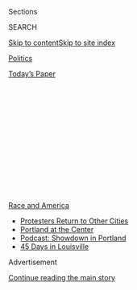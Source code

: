 <div id="app">

<div>

<div>

<div>

<div class="NYTAppHideMasthead css-1q2w90k e1suatyy0">

<div class="section css-ui9rw0 e1suatyy2">

<div class="css-eph4ug er09x8g0">

<div class="css-6n7j50">

</div>

<span class="css-1dv1kvn">Sections</span>

<div class="css-10488qs">

<span class="css-1dv1kvn">SEARCH</span>

</div>

[Skip to content](#site-content)[Skip to site
index](#site-index)

</div>

<div id="masthead-section-label" class="css-1wr3we4 eaxe0e00">

[Politics](https://www.nytimes3xbfgragh.onion/section/politics)

</div>

<div class="css-10698na e1huz5gh0">

</div>

</div>

<div id="masthead-bar-one" class="section hasLinks css-15hmgas e1csuq9d3">

<div class="css-uqyvli e1csuq9d0">

</div>

<div class="css-1uqjmks e1csuq9d1">

</div>

<div class="css-9e9ivx">

[](https://myaccount.nytimes3xbfgragh.onion/auth/login?response_type=cookie&client_id=vi)

</div>

<div class="css-1bvtpon e1csuq9d2">

[Today’s
Paper](https://www.nytimes3xbfgragh.onion/section/todayspaper)

</div>

</div>

</div>

</div>

<div data-aria-hidden="false">

<div id="site-content" data-role="main">

<div>

<div class="css-1aor85t" style="opacity:0.000000001;z-index:-1;visibility:hidden">

<div class="css-1hqnpie">

<div class="css-epjblv">

<span class="css-17xtcya">[Politics](/section/politics)</span><span class="css-x15j1o">|</span><span class="css-fwqvlz">What
Happened to the Young Voters Focused on
Guns?</span>

</div>

<div class="css-k008qs">

<div class="css-1iwv8en">

<span class="css-18z7m18"></span>

<div>

</div>

</div>

<span class="css-1n6z4y">https://nyti.ms/3fmK9WV</span>

<div class="css-1705lsu">

<div class="css-4xjgmj">

<div class="css-4skfbu" data-role="toolbar" data-aria-label="Social Media Share buttons, Save button, and Comments Panel with current comment count" data-testid="share-tools">

  - 
  - 
  - 
  - 
    
    <div class="css-6n7j50">
    
    </div>

  - 

</div>

</div>

</div>

</div>

</div>

</div>

<div id="NYT_TOP_BANNER_REGION" class="css-13pd83m">

<div>

<div id="styln-prism-menu-1590763508878" class="section interactive-content interactive-size-medium css-1edisqu">

<div class="css-17ih8de interactive-body">

<div id="scroll-container" class="css-1gj85ro">

[<span class="styln-title-wrap"><span class="css-1pje3qr">Race
and</span><span class="css-1pje3qr">
America</span></span>](https://www.nytimes3xbfgragh.onion/news-event/george-floyd-protests-minneapolis-new-york-los-angeles?action=click&pgtype=Article&state=default&region=TOP_BANNER&context=storylines_menu)

  - [Protesters Return to Other
    Cities](https://www.nytimes3xbfgragh.onion/2020/07/26/us/protests-portland-seattle-trump.html?action=click&pgtype=Article&state=default&region=TOP_BANNER&context=storylines_menu)
  - [Portland at the
    Center](https://www.nytimes3xbfgragh.onion/2020/07/24/us/portland-oregon-protests-white-race.html?action=click&pgtype=Article&state=default&region=TOP_BANNER&context=storylines_menu)
  - [Podcast: Showdown in
    Portland](https://www.nytimes3xbfgragh.onion/2020/07/23/podcasts/the-daily/portland-protests.html?action=click&pgtype=Article&state=default&region=TOP_BANNER&context=storylines_menu)
  - [45 Days in
    Louisville](https://www.nytimes3xbfgragh.onion/interactive/2020/07/16/us/black-lives-matter-protests-louisville-breonna-taylor.html?action=click&pgtype=Article&state=default&region=TOP_BANNER&context=storylines_menu)

</div>

</div>

</div>

</div>

</div>

<div id="top-wrapper" class="css-1sy8kpn">

<div id="top-slug" class="css-l9onyx">

Advertisement

</div>

[Continue reading the main
story](#after-top)

<div class="ad top-wrapper" style="text-align:center;height:100%;display:block;min-height:250px">

<div id="top" class="place-ad" data-position="top" data-size-key="top">

</div>

</div>

<div id="after-top">

</div>

</div>

<div>

<div id="sponsor-wrapper" class="css-1hyfx7x">

<div id="sponsor-slug" class="css-19vbshk">

Supported by

</div>

[Continue reading the main
story](#after-sponsor)

<div id="sponsor" class="ad sponsor-wrapper" style="text-align:center;height:100%;display:block">

</div>

<div id="after-sponsor">

</div>

</div>

<div class="css-186x18t">

</div>

<div class="css-1vkm6nb ehdk2mb0">

# What Happened to the Young Voters Focused on Guns?

</div>

It’s not their top issue anymore, but many see it as a part of other,
larger concerns.

<div class="css-79elbk" data-testid="photoviewer-wrapper">

<div class="css-z3e15g" data-testid="photoviewer-wrapper-hidden">

</div>

<div class="css-1a48zt4 ehw59r15" data-testid="photoviewer-children">

![<span class="css-16f3y1r e13ogyst0" data-aria-hidden="true">Gun
control activists held a vigil for victims of gun violence in Richmond,
Va., in January. Polls show that racial justice, the pandemic and the
economic downturn far outpace guns as top issues of concern for young
people.</span><span class="css-cnj6d5 e1z0qqy90" itemprop="copyrightHolder"><span class="css-1ly73wi e1tej78p0">Credit...</span><span><span>Parker
Michels-Boyce for The New York
Times</span></span></span>](https://static01.graylady3jvrrxbe.onion/images/2020/08/03/us/politics/03guns-politics1/merlin_167475906_aee99c28-c574-4b77-abf0-4ba1c3d9f256-articleLarge.jpg?quality=75&auto=webp&disable=upscale)

</div>

</div>

<div class="css-18e8msd">

<div class="css-vp77d3 epjyd6m0">

<div class="css-hus3qt ey68jwv0" data-aria-hidden="true">

[![Giovanni
Russonello](https://static01.graylady3jvrrxbe.onion/images/2019/04/03/multimedia/author-giovanni-russonello/author-giovanni-russonello-thumbLarge.png
"Giovanni Russonello")](https://www.nytimes3xbfgragh.onion/by/giovanni-russonello)

</div>

<div class="css-1baulvz">

By [<span class="css-1baulvz last-byline" itemprop="name">Giovanni
Russonello</span>](https://www.nytimes3xbfgragh.onion/by/giovanni-russonello)

</div>

</div>

  - 
    
    <div class="css-ld3wwf e16638kd2">
    
    Published Aug. 3, 2020Updated Aug. 4, 2020,
    <span class="css-epvm6">12:20 a.m.
    ET</span>
    
    </div>

  - 
    
    <div class="css-4xjgmj">
    
    <div class="css-pvvomx" data-role="toolbar" data-aria-label="Social Media Share buttons, Save button, and Comments Panel with current comment count" data-testid="share-tools">
    
      - 
      - 
      - 
      - 
        
        <div class="css-6n7j50">
        
        </div>
    
      - 
    
    </div>
    
    </div>

</div>

</div>

<div class="section meteredContent css-1r7ky0e" name="articleBody" itemprop="articleBody">

<div class="css-1fanzo5 StoryBodyCompanionColumn">

<div class="css-53u6y8">

After the [mass shooting in 2018 at Marjory Stoneman Douglas High
School](https://www.nytimes3xbfgragh.onion/2019/02/13/us/parkland-anniversary-marjory-stoneman-douglas.html)
left 17 people dead in Parkland, Fla., the massacre’s young survivors
converted their outrage into political organizing. Alongside other
student leaders across the country, they brought [hundreds of thousands
of people to Washington for the March for Our
Lives](https://www.nytimes3xbfgragh.onion/2018/03/24/us/march-for-our-lives.html),
pressed the case for tougher gun laws in the Florida legislature and at
the U.S. Senate, registered 50,000 new voters nationally, and helped
drive a [surge in
turnout](https://www.nytimes3xbfgragh.onion/2018/11/07/us/elections-gun-control-florida.html)
by young people in that year’s midterm elections.

But Congress passed no gun legislation, even as measures like universal
background checks consistently win the support of about nine in 10
Americans, according to
[surveys](http://maristpoll.marist.edu/npr-pbs-newshour-marist-poll-results-and-analysis-4/#sthash.d89KlpFU.5oyynxDB.dpbs).

Another stark reminder of the country’s vulnerability to gun violence
arrived [one year
ago](https://www.nytimes3xbfgragh.onion/2019/08/03/us/el-paso-shooting.html),
when a gunman in El Paso, Texas — a state with some of the country’s
most permissive gun laws — opened fire at a Walmart Supercenter,
[killing 23
people](https://www.nytimes3xbfgragh.onion/2019/08/03/us/el-paso-shooting.html)
in a rampage driven by anti-Hispanic hatred.

But now, with the country swept up in protests over racial justice
driven largely by young people, the youthful voices that propelled a
movement just two years ago find themselves less squarely focused on
issues around gun violence. Polls show that racial justice, the
coronavirus pandemic and the related economic downturn far outpace guns
as top issues of concern for young people. When asked about gun control
measures, it is in fact the oldest Americans who now most often express
support, according to some
[polls](https://poll.qu.edu/national/release-detail?ReleaseID=3639).

</div>

</div>

<div class="css-1fanzo5 StoryBodyCompanionColumn">

<div class="css-53u6y8">

The activists who organized after the Parkland shooting say they have
built up their organizing capacity since then, and they remain committed
to making at least as significant a difference in 2020 as they did in
2018. But this year, they say, a big part of that will mean building
solidarity with organizers confronting racial injustice.

“For us, we recognize how gun violence is such an intersectional issue,”
said Kelly Choi, 20, a member of the executive board at [March for Our
Lives](https://marchforourlives.com/), the national nonprofit that grew
out of the Parkland students’ organizing. “Gun violence is the symptom
of other things, like poverty, racism, housing insecurity, domestic
violence.”

[Students Demand Action](https://studentsdemandaction.org/), a
grass-roots network affiliated with Michael Bloomberg’s nonprofit
Everytown for Gun Safety, sprouted more than 400 chapters of its own
after the Parkland shooting. Its student members are at the core of
Everytown’s voter-registration and other campaign operations, part of [a
planned $60 million
investment](https://www.nytimes3xbfgragh.onion/2020/07/23/us/politics/bloomberg-guns.html)
by the nonprofit in federal and state races this fall.

In their work, too, Students Demand Action organizers are emphasizing
collaboration. “When I first got involved, it was in the wake of a
school shooting, and there was this thought that gun violence is school
shootings and mass shootings,” said Alanna Miller, 19, who founded a
Students Demand Action chapter at her Texas high school after the
Parkland attack, and then another chapter at Duke University — where she
is now a rising sophomore — in the wake of El Paso. “Yes, that’s true,
but it’s also so much more than that. It’s domestic-partner violence,
it’s inner-city violence.”

“I don’t know if I would still be in this movement, organizing, if I
hadn’t expanded my worldview in thinking about this issue and how
insidious and how pervasive it is,” she added.

</div>

</div>

<div class="css-1fanzo5 StoryBodyCompanionColumn">

<div class="css-53u6y8">

March for Our Lives has established partnerships with older
organizations like the longstanding Brady Campaign as well as Black
community-based groups like the [Community Justice Action
Fund](https://www.cjactionfund.org/). In April, March for Our Lives
joined a number of other youth-led groups, including the Sunrise
Movement and Justice Democrats, in writing a [letter to Joseph R. Biden
Jr.’s campaign](https://marchforourlives.com/earn-our-vote/) demanding
action on a range of progressive policies.

On Monday evening in El Paso, the local March for Our Lives chapter
plans to convene a vigil at the site of last year’s massacre, with
participation from other local groups. The next day, young organizers
with the nearby Houston chapter will gather alongside representatives
from racial-justice organizations and other activist groups to promote a
City Council bill [proposed by the council member Letitia
Plummer](https://www.khou.com/article/news/local/police-reform-proposal-involves-cutting-199-unfilled-hpd-positions/285-9a6b0853-7ce2-4638-aa35-65e0e12be3d8)
that would reallocate funding away from the Houston Police Department
and toward social programs.

A year after the Parkland shooting, with Democrats enjoying a newly
strengthened majority in the House, young adults remained more likely
than older Americans to say that gun control legislation should be an
immediate priority for Congress, with half of respondents under 30
saying so, according to an [NPR/PBS NewsHour/Marist College
poll](http://maristpoll.marist.edu/wp-content/uploads/2019/02/NPR_PBS-NewsHour_Marist-Poll_USA-NOS-and-Tables_1902121446.pdf#page=3).

In that survey, conducted in February 2019, two-thirds of those under 30
said that they prioritized strengthening gun laws over preserving the
rights of firearm owners — a heavier gun-control tilt than in any other
age group. Young adults were also the only age group to have a majority
unfavorable opinion of the National Rifle Association, according to the
poll.

When the massacre in El Paso took place, the Democratic presidential
race was just beginning to heat up, and gun control again appeared
poised to become a central focus.

The presidential candidate Beto O’Rourke, who had spent six years
representing El Paso in Congress, suspended his campaign and visited the
site of the shooting. During a presidential debate a month later, he
pledged to put in place a national gun registry and a mandatory buyback
program for assault rifles, declaring: “Hell, yes, we’re going to take
your AR-15, your AK-47.”

But today, with a different youth-protest movement sweeping the country,
millennials and young adults in Generation Z are more likely to
explicitly name racial justice as their top political concern. A [Fox
News
poll](https://static.foxnews.com/foxnews.com/content/uploads/2020/07/Fox_July-12-15-2020_Complete_National_Topline_July-19-Release.pdf)
last month found that voters under 30 were three times as likely as
those 45 and over to call race-related issues their No. 1 policy
priority. Just three percent of the youngest voters named gun violence
as their top concern.

</div>

</div>

<div class="css-1fanzo5 StoryBodyCompanionColumn">

<div class="css-53u6y8">

And in a sense, this is not an entirely new phenomenon. Less than a
month after the Parkland shooting, a [Gallup
survey](https://news.gallup.com/poll/229562/preference-stricter-gun-laws-highest-1993.aspx)
found that race relations was tied with gun control as the most-cited
issue of concern among Americans under 30.

Charlie Kelly, Everytown’s senior political adviser, said that
emphasizing the links between racial justice and gun policy could be
essential to driving home a message that resonates this year. “These
issues are inextricably linked,” he said. “When we put out a call to our
supporters to support the [George Floyd Justice in Policing
Act](https://www.nytimes3xbfgragh.onion/2020/06/25/us/politics/house-police-overhaul-bill.html),
we saw students take action at twice the rate of any previous action.”

Mr. Kelly said that Everytown’s own research this year had shown that
gun violence remains an issue organizers think they can win on, and one
with particular appeal to young voters. “Gun safety is especially
powerful and persuasive at mobilizing young voters, communities of
color, suburban women,” Mr. Kelly said, pointing to internal polling and
message-testing that the organization recently undertook in battleground
states, including Texas.

“Gun safety messaging was the most effective and resonant among young
voters, 18 to 34, and independents,” he added.

The midterms in 2018 drew high levels of participation across the board,
but the spike was especially large for young people. Among voters under
30, turnout doubled from 2014 to 2018, according to the [United States
Elections Project at the University of
Florida](http://www.electproject.org/home/voter-turnout/demographics).
Not since the 1980s had young people made up so big a share of the
midterm electorate.

The highest-profile Democrats who put gun control at the center of their
campaigns — such as Andrew Gillum, the candidate for Florida governor,
and Mr. O’Rourke, then running for Senate in Texas — lost. But amid a
Democratic surge in congressional races, advocates reported broad
success: In 43 federal races in which Everytown and the N.R.A. endorsed
opposing candidates, the Everytown candidate won 33 of them.

“This isn’t the end of the race, this is permission to start,” David
Hogg, a Parkland student who had by then become a spokesman for the
movement,
[said](https://www.sun-sentinel.com/local/broward/parkland/florida-school-shooting/fl-ne-whats-next-march-for-our-lives-20181107-story.html)
after the midterms. “The shooting at Stoneman Douglas has all been
training for us on how to get corrupt politicians out of power.”

</div>

</div>

<div class="css-1fanzo5 StoryBodyCompanionColumn">

<div class="css-53u6y8">

A similar cycle played out in 2019, when voters went to the polls in
Virginia just three months after the El Paso massacre. With gun control
most frequently cited [in statewide
polls](https://www.washingtonpost.com/context/washington-post-schar-school-virginia-poll-sept-25-30-2019/26848165-b676-4baa-9c70-cad966571930/?itid=lk_inline_manual_1)
as their top issue, voters handed Democrats control of both houses in
the State Legislature for the first time in 25 years.

</div>

</div>

<div>

</div>

</div>

<div>

</div>

<div>

</div>

<div>

</div>

<div>

<div id="bottom-wrapper" class="css-1ede5it">

<div id="bottom-slug" class="css-l9onyx">

Advertisement

</div>

[Continue reading the main
story](#after-bottom)

<div id="bottom" class="ad bottom-wrapper" style="text-align:center;height:100%;display:block;min-height:90px">

</div>

<div id="after-bottom">

</div>

</div>

</div>

</div>

</div>

## Site Index

<div>

</div>

## Site Information Navigation

  - [© <span>2020</span> <span>The New York Times
    Company</span>](https://help.nytimes3xbfgragh.onion/hc/en-us/articles/115014792127-Copyright-notice)

<!-- end list -->

  - [NYTCo](https://www.nytco.com/)
  - [Contact
    Us](https://help.nytimes3xbfgragh.onion/hc/en-us/articles/115015385887-Contact-Us)
  - [Work with us](https://www.nytco.com/careers/)
  - [Advertise](https://nytmediakit.com/)
  - [T Brand Studio](http://www.tbrandstudio.com/)
  - [Your Ad
    Choices](https://www.nytimes3xbfgragh.onion/privacy/cookie-policy#how-do-i-manage-trackers)
  - [Privacy](https://www.nytimes3xbfgragh.onion/privacy)
  - [Terms of
    Service](https://help.nytimes3xbfgragh.onion/hc/en-us/articles/115014893428-Terms-of-service)
  - [Terms of
    Sale](https://help.nytimes3xbfgragh.onion/hc/en-us/articles/115014893968-Terms-of-sale)
  - [Site
    Map](https://spiderbites.nytimes3xbfgragh.onion)
  - [Help](https://help.nytimes3xbfgragh.onion/hc/en-us)
  - [Subscriptions](https://www.nytimes3xbfgragh.onion/subscription?campaignId=37WXW)

</div>

</div>

</div>

</div>
